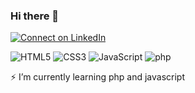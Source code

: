 ### Hi there 👋
[![Connect on LinkedIn](https://img.shields.io/badge/--linkedin?label=LinkedIn&logo=LinkedIn&style=social)](https://www.linkedin.com/in/alper-bayram-a9196a194/)

![HTML5](https://img.icons8.com/color/30/html-5.png)
![CSS3](https://img.icons8.com/color/30/css3.png)
![JavaScript](https://img.icons8.com/color/30/javascript.png)
![php](https://img.icons8.com/color/30/php.png)

⚡ I’m currently learning php and javascript
